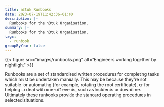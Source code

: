 ```yaml
---
title: n3tuk Runbooks
date: 2023-07-19T11:42:36+01:00
description: |-
  Runbooks for the n3tuk Organisation.
summary: |-
  Runbooks for the n3tuk Organisation.
tags:
  - runbook
groupByYear: false
---
```


{{< figure
    src="images/runbooks.png"
    alt="Engineers working together by nightlight"
    >}}

Runbooks are a set of standardized written procedures for completing tasks which
must be undertaken manually. This may be because they're not suitable for
automating (for example, rotating the root certificate), or for helping to deal
with one-off events, such as incidents or downtime. Ultimately these runbooks
provide the standard operating procedures in selected situations.
